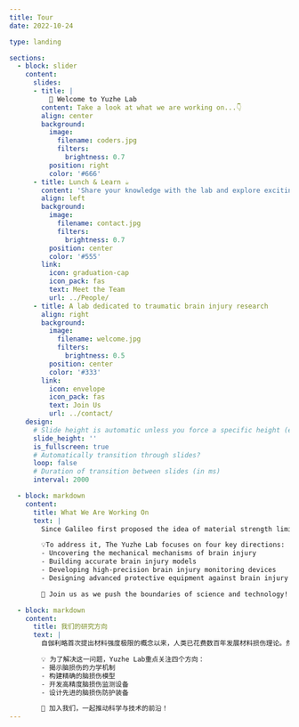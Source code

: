 ```yaml
---
title: Tour
date: 2022-10-24

type: landing

sections:
  - block: slider
    content:
      slides:
      - title: |
          👋 Welcome to Yuzhe Lab
        content: Take a look at what we are working on...👇
        align: center
        background:
          image:
            filename: coders.jpg
            filters:
              brightness: 0.7
          position: right
          color: '#666'
      - title: Lunch & Learn ☕️
        content: 'Share your knowledge with the lab and explore exciting new topics together!'
        align: left
        background:
          image:
            filename: contact.jpg
            filters:
              brightness: 0.7
          position: center
          color: '#555'
        link:
          icon: graduation-cap
          icon_pack: fas
          text: Meet the Team
          url: ../People/
      - title: A lab dedicated to traumatic brain injury research
        align: right
        background:
          image:
            filename: welcome.jpg
            filters:
              brightness: 0.5
          position: center
          color: '#333'
        link:
          icon: envelope
          icon_pack: fas
          text: Join Us
          url: ../contact/
    design:
      # Slide height is automatic unless you force a specific height (e.g. '400px')
      slide_height: ''
      is_fullscreen: true
      # Automatically transition through slides?
      loop: false
      # Duration of transition between slides (in ms)
      interval: 2000

  - block: markdown
    content:
      title: What We Are Working On
      text: |
        Since Galileo first proposed the idea of material strength limitations, humanity has spent centuries developing theories of material damage. Yet to this day, one critical question remains unanswered: **How does mechanics lead to brain damage (injury)?** This gap in knowledge is unacceptable.  

        💡To address it, The Yuzhe Lab focuses on four key directions:  
        - Uncovering the mechanical mechanisms of brain injury  
        - Building accurate brain injury models  
        - Developing high-precision brain injury monitoring devices  
        - Designing advanced protective equipment against brain injury  

        🚀 Join us as we push the boundaries of science and technology!

  - block: markdown
    content:
      title: 我们的研究方向
      text: |
        自伽利略首次提出材料强度极限的概念以来，人类已花费数百年发展材料损伤理论。然而，至今仍有一个关键问题尚未解答：**力学是如何导致脑损伤（受伤）的？** 这一知识空白是不可接受的。

        💡 为了解决这一问题，Yuzhe Lab重点关注四个方向：
        - 揭示脑损伤的力学机制
        - 构建精确的脑损伤模型
        - 开发高精度脑损伤监测设备
        - 设计先进的脑损伤防护装备

        🚀 加入我们，一起推动科学与技术的前沿！
---
```

